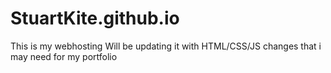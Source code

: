 # StuartKite.github.io
This is my webhosting
Will be updating it with HTML/CSS/JS changes that i may need for my portfolio 
